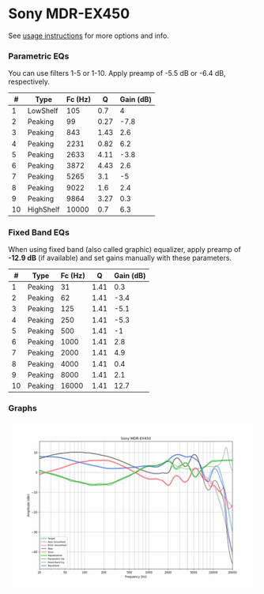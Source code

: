 # Sony MDR-EX450
See [usage instructions](https://github.com/jaakkopasanen/AutoEq#usage) for more options and info.

### Parametric EQs
You can use filters 1-5 or 1-10. Apply preamp of -5.5 dB or -6.4 dB, respectively.

|   # | Type      |   Fc (Hz) |    Q |   Gain (dB) |
|-----|-----------|-----------|------|-------------|
|   1 | LowShelf  |       105 | 0.7  |         4   |
|   2 | Peaking   |        99 | 0.27 |        -7.8 |
|   3 | Peaking   |       843 | 1.43 |         2.6 |
|   4 | Peaking   |      2231 | 0.82 |         6.2 |
|   5 | Peaking   |      2633 | 4.11 |        -3.8 |
|   6 | Peaking   |      3872 | 4.43 |         2.6 |
|   7 | Peaking   |      5265 | 3.1  |        -5   |
|   8 | Peaking   |      9022 | 1.6  |         2.4 |
|   9 | Peaking   |      9864 | 3.27 |         0.3 |
|  10 | HighShelf |     10000 | 0.7  |         6.3 |

### Fixed Band EQs
When using fixed band (also called graphic) equalizer, apply preamp of **-12.9 dB** (if available) and set gains manually with these parameters.

|   # | Type    |   Fc (Hz) |    Q |   Gain (dB) |
|-----|---------|-----------|------|-------------|
|   1 | Peaking |        31 | 1.41 |         0.3 |
|   2 | Peaking |        62 | 1.41 |        -3.4 |
|   3 | Peaking |       125 | 1.41 |        -5.1 |
|   4 | Peaking |       250 | 1.41 |        -5.3 |
|   5 | Peaking |       500 | 1.41 |        -1   |
|   6 | Peaking |      1000 | 1.41 |         2.8 |
|   7 | Peaking |      2000 | 1.41 |         4.9 |
|   8 | Peaking |      4000 | 1.41 |         0.4 |
|   9 | Peaking |      8000 | 1.41 |         2.1 |
|  10 | Peaking |     16000 | 1.41 |        12.7 |

### Graphs
![](./Sony%20MDR-EX450.png)
